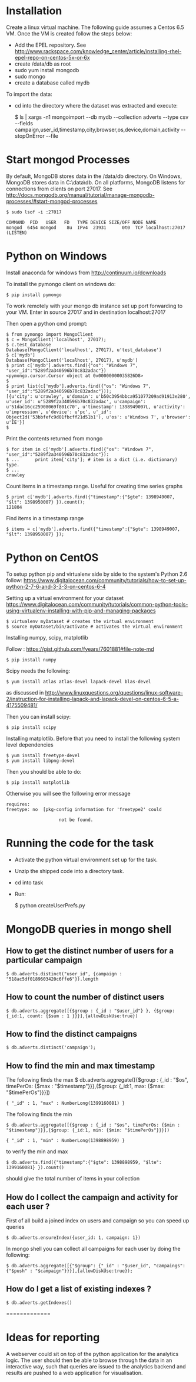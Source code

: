 # Installation
Create a linux virtual machine. The following guide assumes a Centos 6.5 VM.
Once the VM is created follow the steps below:
- Add the EPEL repository. See http://www.rackspace.com/knowledge_center/article/installing-rhel-epel-repo-on-centos-5x-or-6x
- create /data/db as root
- sudo yum install mongodb
- sudo mongo
- create a database called mydb

To import the data:
- cd into the directory where the dataset was extracted and execute:

    $ ls | xargs -n1 mongoimport --db mydb --collection adverts --type csv --fields campaign,user_id,timestamp,city,browser,os,device,domain,activity  --stopOnError --file

# Start mongod Processes 

By default, MongoDB stores data in the /data/db directory. On Windows, MongoDB stores data in C:\data\db. On all platforms, MongoDB listens for connections from clients on port 27017.
See http://docs.mongodb.org/manual/tutorial/manage-mongodb-processes/#start-mongod-processes
    
    $ sudo lsof -i :27017

	COMMAND  PID   USER   FD   TYPE DEVICE SIZE/OFF NODE NAME
	mongod  6454 mongod    8u  IPv4  23931      0t0  TCP localhost:27017 (LISTEN)

# Python on Windows
Install anaconda for windows from
http://continuum.io/downloads

To install the pymongo client on windows do:

	$ pip install pymongo

To work remotely with your mongo db instance set up port forwarding to your VM. Enter in source 27017 and in destination localhost:27017

Then open a python cmd prompt:

	$ from pymongo import MongoClient
	$ c = MongoClient('localhost', 27017);
	$ c.test_database
    Database(MongoClient('localhost', 27017), u'test_database')
	$ c['mydb']
    Database(MongoClient('localhost', 27017), u'mydb')
	$ print c['mydb'].adverts.find({"os": "Windows 7", "user_id":"5289f2a340596b70c832adac"})
    <pymongo.cursor.Cursor object at 0x00000000035826D8>
	$ 
	$ print list(c['mydb'].adverts.find({"os": "Windows 7", "user_id":"5289f2a340596b70c832adac"}));
    [{u'city': u'crawley', u'domain': u'b50c3954bbca951077209ad91913e280', u'user_id': u'5289f2a340596b70c832adac', u'campaign': u'51dac16cc25908069f801c70', u'timestamp': 1398949007L, u'activity': u'impression', u'device': u'pc', u'_id': ObjectId('53bbfefc9d01fbcff21d51b1'), u'os': u'Windows 7', u'browser': u'IE'}]
	$ 

Print the contents returned from mongo

	$ for item in c['mydb'].adverts.find({"os": "Windows 7", "user_id":"5289f2a340596b70c832adac"}):
	$ ...      print item['city']; # item is a dict (i.e. dictionary) type. 
	$ ...
	crawley

Count items in a timestamp range. Useful for creating time series graphs

	$ print c['mydb'].adverts.find({"timestamp":{"$gte": 1398949007, "$lt": 1398950007} }).count();
    121804

Find items in a timestamp range

	$ items = c['mydb'].adverts.find({"timestamp":{"$gte": 1398949007, "$lt": 1398950007} });


# Python on CentOS
To setup python pip and virtualenv side by side to the system's Python 2.6 follow:
https://www.digitalocean.com/community/tutorials/how-to-set-up-python-2-7-6-and-3-3-3-on-centos-6-4

Setting up a virtual environment for your dataset
https://www.digitalocean.com/community/tutorials/common-python-tools-using-virtualenv-installing-with-pip-and-managing-packages

    $ virtualenv myDataset # creates the virtual environment
    $ source myDataset/bin/activate # activates the virtual environment

Installing numpy, scipy, matplotlib

Follow : https://gist.github.com/fyears/7601881#file-note-md

    $ pip install numpy

Scipy needs the following:

    $ yum install atlas atlas-devel lapack-devel blas-devel
    
as discussed in http://www.linuxquestions.org/questions/linux-software-2/instruction-for-installing-lapack-and-lapack-devel-on-centos-6-5-a-4175509481/

Then you can install scipy:

    $ pip install scipy


Installing matplotlib. Before that you need to install the following system level dependencies 

    $ yum install freetype-devel
    $ yum install libpng-devel

Then you should be able to do:

    $ pip install matplotlib
Otherwise you will see the following error message

    requires:
    freetype: no  [pkg-config information for 'freetype2' could

                        not be found.

# Running the code for the task

 - Activate the python virtual environment set up for the task.
 - Unzip the shipped code into a directory task.
 - cd into task
 - Run:


    $ python createUserPrefs.py

# MongoDB queries in mongo shell

## How to get the distinct number of users for a particular campaign

    $ db.adverts.distinct("user_id", {campaign : "518ac5df0189603420c6ffe6"}).length

## How to count the number of distinct users 

    $ db.adverts.aggregate([{$group : {_id : "$user_id"} }, {$group: {_id:1, count: {$sum : 1 }}}],{allowDiskUse:true})

## How to find the distinct campaigns

    $ db.adverts.distinct('campaign');

## How to find the min and max timestamp

The following finds the max
    $ db.adverts.aggregate([{$group : {_id : "$os", timePerOs: {$max : "$timestamp"}}},{$group: {_id:1, max: {$max: "$timePerOs"}}}])

    { "_id" : 1, "max" : NumberLong(1399160081) }

The following finds the min

    $ db.adverts.aggregate([{$group : {_id : "$os", timePerOs: {$min : "$timestamp"}}},{$group: {_id:1, min: {$min: "$timePerOs"}}}])

    { "_id" : 1, "min" : NumberLong(1398898959) }

to verify the min and max 

    $ db.adverts.find({"timestamp":{"$gte": 1398898959, "$lte": 1399160081} }).count()
    
should give the total number of items in your collection

## How do I collect the campaign and activity for each user ?

First of all build a joined index on users and campaign so you can speed up queries

    $ db.adverts.ensureIndex({user_id: 1, campaign: 1})

In mongo shell you can collect all campaigns for each user by doing the following:

    $ db.adverts.aggregate([{"$group": {"_id" : "$user_id", "campaings": {"$push" : "$campaign"}}}],{allowDiskUse:true});


## How do I get a list of existing indexes ?

    $ db.adverts.getIndexes()


=============

# Ideas for reporting

A webserver could sit on top of the python application for the analytics logic. The user should then be able to browse through the data in an interactive way, such that queries are issued to the analytics backend and results are pushed to a web application for visualisation.

